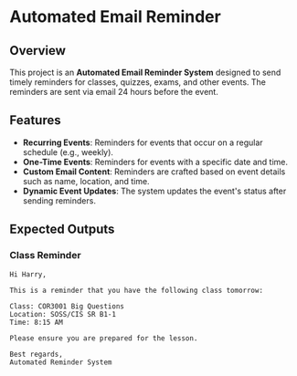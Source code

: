 # Automated Email Reminder

## Overview
This project is an **Automated Email Reminder System** designed to send timely reminders for classes, quizzes, exams, and other events. The reminders are sent via email 24 hours before the event.

## Features
- **Recurring Events**: Reminders for events that occur on a regular schedule (e.g., weekly).
- **One-Time Events**: Reminders for events with a specific date and time.
- **Custom Email Content**: Reminders are crafted based on event details such as name, location, and time.
- **Dynamic Event Updates**: The system updates the event's status after sending reminders.

## Expected Outputs
### Class Reminder
```text
Hi Harry,

This is a reminder that you have the following class tomorrow:

Class: COR3001 Big Questions
Location: SOSS/CIS SR B1-1
Time: 8:15 AM

Please ensure you are prepared for the lesson.

Best regards,
Automated Reminder System

